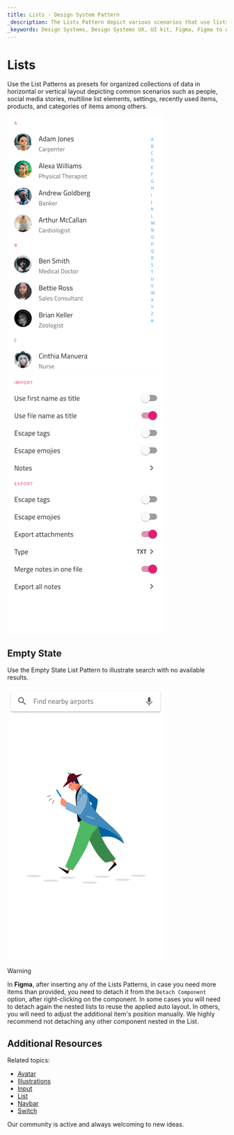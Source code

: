 ```yaml
---
title: Lists - Design System Pattern
_description: The Lists Pattern depict various scenarios that use lists to organize some common collections of information on one or more levels in horizontal and vertical layout.
_keywords: Design Systems, Design Systems UX, UI kit, Figma, Figma to Angular, Export code from Figma, Figma to HTML, Figma HTML, Figma UI kits, Ignite UI for Angular, Angular, Angular Design System, Design Kits for Angular
---
```


# Lists

Use the List Patterns as presets for organized collections of data in horizontal or vertical layout depicting common scenarios such as people, social media stories, multiline list elements, settings, recently used items, products, and categories of items among others.

<img class="responsive-img" src="../images/lists_people.png" srcset="../images/lists_people@2x.png 2x" />
<img class="responsive-img" src="../images/lists_settings.png" srcset="../images/lists_settings@2x.png 2x" />


## Empty State

Use the Empty State List Pattern to illustrate search with no available results.

<img class="responsive-img" src="../images/list_search_cannotfind.png" srcset="../images/list_search_cannotfind@2x.png 2x" />

> [!WARNING]
> In **Figma**, after inserting any of the Lists Patterns, in case you need more items than provided, you need to detach it from the `Detach Component` option, after right-clicking on the component. In some cases you will need to detach again the nested lists to reuse the applied auto layout. In others, you will need to adjust the additional item's position manually. We highly recommend not detaching any other component nested in the List.
>

## Additional Resources

Related topics:

- [Avatar](../components/avatar.md)
- [Illustrations](../style/illustrations.md)
- [Input](../components/input.md)
- [List](../components/list.md)
- [Navbar](../components/navbar.md)
- [Switch](../components/switch.md)

Our community is active and always welcoming to new ideas.
